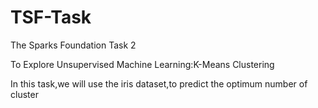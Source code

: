 # TSF-Task
The Sparks Foundation Task 2

To Explore Unsupervised Machine Learning:K-Means Clustering

In this task,we will use the iris dataset,to predict the optimum number of cluster

